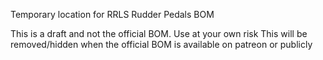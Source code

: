 Temporary location for RRLS Rudder Pedals BOM

This is a draft and not the official BOM. Use at your own risk
This will be removed/hidden when the official BOM is available on patreon or publicly
